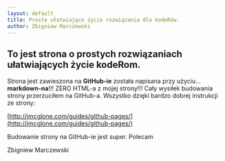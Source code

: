 ```yaml
---
layout: default
title: Proste ułatwiające życie rozwiązania dla kodeRów.
author: Zbigniew Marczewski
---
```


## To jest strona o prostych rozwiązaniach ułatwiających życie kodeRom.

Strona jest zawieszona na __GitHub-ie__ została napisana przy użyciu... __markdown-na__!!!  ZERO HTML-a z mojej strony!!! Cały wysiłek budowania strony przerzuciłem na GitHub-a. Wszystko dzięki bardzo dobrej instrukcji ze strony:

[http://jmcglone.com/guides/github-pages/](http://jmcglone.com/guides/github-pages/)

Budowanie strony na GitHub-ie jest super. Polecam 

Zbigniew Marczewski
